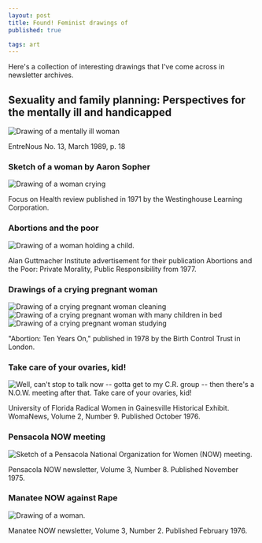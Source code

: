 ```yaml
---
layout: post
title: Found! Feminist drawings of 
published: true

tags: art
---
```


Here's a collection of interesting drawings that I've come across in newsletter archives.

## Sexuality and family planning: Perspectives for the mentally ill and handicapped
![Drawing of a mentally ill woman](/images/2016-05-31-sexuality-and-family-planning.png "Sexuality and family planning: Perspectives for the mentally ill and handicapped")


EntreNous No. 13, March 1989, p. 18

### Sketch of a woman by Aaron Sopher
![Drawing of a woman crying](/images/2016-05-31-sexuality-and-family-planning.png)


Focus on Health review published in 1971 by the Westinghouse Learning Corporation.

### Abortions and the poor
![Drawing of a woman holding a child.](/images/2016-05-31-abortions-and-the-poor.png)


Alan Guttmacher Institute advertisement for their publication Abortions and the Poor: Private Morality, Public Responsibility from 1977.

### Drawings of a crying pregnant woman
![Drawing of a crying pregnant woman cleaning](/images/2016-05-31-abortion-ten-years-on-one.png)
![Drawing of a crying pregnant woman with many children in bed](/images/2016-05-31-abortion-ten-years-on-two.png)
![Drawing of a crying pregnant woman studying](/images/2016-05-31-abortion-ten-years-on-three.png)


"Abortion: Ten Years On," published in 1978 by the Birth Control Trust in London.

### Take care of your ovaries, kid!
![Well, can't stop to talk now -- gotta get to my C.R. group -- then there's a N.O.W. meeting after that. Take care of your ovaries, kid!](/images/2015-04-22-comic.jpg "Well, can't stop to talk now -- gotta get to my C.R. group -- then there's a N.O.W. meeting after that. Take care of your ovaries, kid!")


University of Florida Radical Women in Gainesville Historical Exhibit. WomaNews, Volume 2, Number 9. Published October 1976.

### Pensacola NOW meeting
![Sketch of a Pensacola National Organization for Women (NOW) meeting.](/images/2016-05-31-pensacola-now-meeting.png)


Pensacola NOW newsletter, Volume 3, Number 8. Published November 1975.

### Manatee NOW against Rape
![Drawing of a woman.](/images/2016-05-31-manatee-now-against-rape.png)


Manatee NOW newsletter, Volume 3, Number 2. Published February 1976.